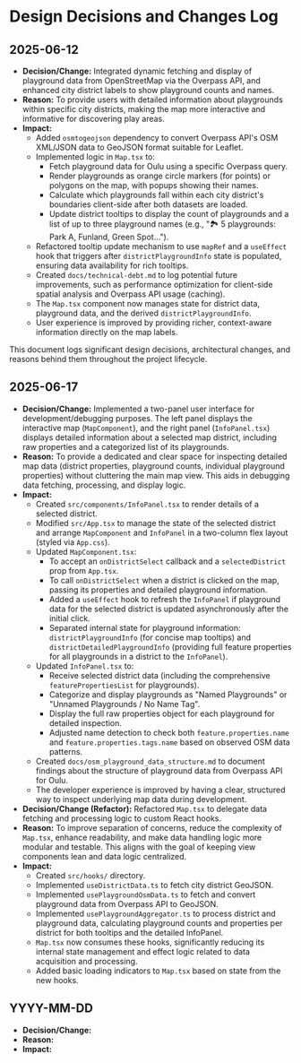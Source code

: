 # Design Decisions and Changes Log

## 2025-06-12

- **Decision/Change:** Integrated dynamic fetching and display of playground data from OpenStreetMap via the Overpass API, and enhanced city district labels to show playground counts and names.
- **Reason:** To provide users with detailed information about playgrounds within specific city districts, making the map more interactive and informative for discovering play areas.
- **Impact:**
    - Added `osmtogeojson` dependency to convert Overpass API's OSM XML/JSON data to GeoJSON format suitable for Leaflet.
    - Implemented logic in `Map.tsx` to:
        - Fetch playground data for Oulu using a specific Overpass query.
        - Render playgrounds as orange circle markers (for points) or polygons on the map, with popups showing their names.
        - Calculate which playgrounds fall within each city district's boundaries client-side after both datasets are loaded.
        - Update district tooltips to display the count of playgrounds and a list of up to three playground names (e.g., "🏞️ 5 playgrounds: Park A, Funland, Green Spot...").
    - Refactored tooltip update mechanism to use `mapRef` and a `useEffect` hook that triggers after `districtPlaygroundInfo` state is populated, ensuring data availability for rich tooltips.
    - Created `docs/technical-debt.md` to log potential future improvements, such as performance optimization for client-side spatial analysis and Overpass API usage (caching).
    - The `Map.tsx` component now manages state for district data, playground data, and the derived `districtPlaygroundInfo`.
    - User experience is improved by providing richer, context-aware information directly on the map labels.

This document logs significant design decisions, architectural changes, and reasons behind them throughout the project lifecycle.

## 2025-06-17

- **Decision/Change:** Implemented a two-panel user interface for development/debugging purposes. The left panel displays the interactive map (`MapComponent`), and the right panel (`InfoPanel.tsx`) displays detailed information about a selected map district, including raw properties and a categorized list of its playgrounds.
- **Reason:** To provide a dedicated and clear space for inspecting detailed map data (district properties, playground counts, individual playground properties) without cluttering the main map view. This aids in debugging data fetching, processing, and display logic.
- **Impact:**
    - Created `src/components/InfoPanel.tsx` to render details of a selected district.
    - Modified `src/App.tsx` to manage the state of the selected district and arrange `MapComponent` and `InfoPanel` in a two-column flex layout (styled via `App.css`).
    - Updated `MapComponent.tsx`:
        - To accept an `onDistrictSelect` callback and a `selectedDistrict` prop from `App.tsx`.
        - To call `onDistrictSelect` when a district is clicked on the map, passing its properties and detailed playground information.
        - Added a `useEffect` hook to refresh the `InfoPanel` if playground data for the selected district is updated asynchronously after the initial click.
        - Separated internal state for playground information: `districtPlaygroundInfo` (for concise map tooltips) and `districtDetailedPlaygroundInfo` (providing full feature properties for all playgrounds in a district to the `InfoPanel`).
    - Updated `InfoPanel.tsx` to:
        - Receive selected district data (including the comprehensive `featurePropertiesList` for playgrounds).
        - Categorize and display playgrounds as "Named Playgrounds" or "Unnamed Playgrounds / No Name Tag".
        - Display the full raw properties object for each playground for detailed inspection.
        - Adjusted name detection to check both `feature.properties.name` and `feature.properties.tags.name` based on observed OSM data patterns.
    - Created `docs/osm_playground_data_structure.md` to document findings about the structure of playground data from Overpass API for Oulu.
    - The developer experience is improved by having a clear, structured way to inspect underlying map data during development.
- **Decision/Change (Refactor):** Refactored `Map.tsx` to delegate data fetching and processing logic to custom React hooks.
- **Reason:** To improve separation of concerns, reduce the complexity of `Map.tsx`, enhance readability, and make data handling logic more modular and testable. This aligns with the goal of keeping view components lean and data logic centralized.
- **Impact:**
    - Created `src/hooks/` directory.
    - Implemented `useDistrictData.ts` to fetch city district GeoJSON.
    - Implemented `usePlaygroundOsmData.ts` to fetch and convert playground data from Overpass API to GeoJSON.
    - Implemented `usePlaygroundAggregator.ts` to process district and playground data, calculating playground counts and properties per district for both tooltips and the detailed InfoPanel.
    - `Map.tsx` now consumes these hooks, significantly reducing its internal state management and effect logic related to data acquisition and processing.
    - Added basic loading indicators to `Map.tsx` based on state from the new hooks.

## YYYY-MM-DD

- **Decision/Change:** 
- **Reason:** 
- **Impact:** 
